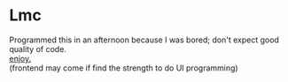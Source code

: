 # Lmc
Programmed this in an afternoon because I was bored; don't expect good quality of code.  
[enjoy.](https://en.wikipedia.org/wiki/Little_man_computer)  
(frontend may come if find the strength to do UI programming)
